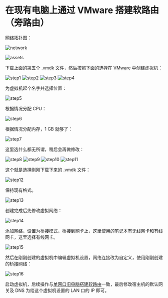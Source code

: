 # 在现有电脑上通过 VMware 搭建软路由（旁路由）

网络拓扑图：

![network](./images/network.png)

![assets](./images/assets.png)

下载上面的第五个 .vmdk 文件，然后按照下面的选择在 VMware 中创建虚拟机：

![step1](./images/step1.png)
![step2](./images/step2.png)
![step3](./images/step3.png)
![step4](./images/step4.png)

为虚拟机起个名字并选择位置：

![step5](./images/step5.png)

根据情况分配 CPU：

![step6](./images/step6.png)

根据情况分配内存，1 GB 就够了：

![step7](./images/step7.png)

这里选什么都无所谓，稍后会再做修改：

![step8](./images/step8.png)
![step9](./images/step9.png)
![step10](./images/step10.png)
![step11](./images/step11.png)

这个就是选择刚刚下载下来的 .vmdk 文件：

![step12](./images/step12.png)

保持现有格式。

![step13](./images/step13.png)

创建完成后先修改虚拟网络：

![step14](./images/step14.png)

添加网络，设置为桥接模式，桥接到网卡上，这里使用的笔记本有无线网卡和有线网卡，这里选择有线网卡。

![step15](./images/step15.png)

然后在刚刚创建的虚拟机中编辑虚拟机设置，网络连接改为自定义，使用刚刚创建的桥接网络：

![step16](./images/step16.png)

启动虚拟机，后续操作与[单网口旧电脑搭建软路由](./singleEth.md)一致，最后修改宿主机的默认网关及 DNS 为给这个虚拟机设置的 LAN 口的 IP 即可。
